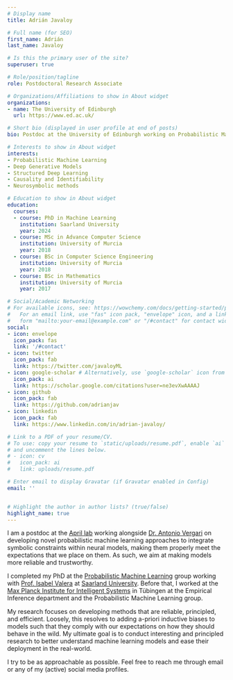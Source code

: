 ```yaml
---
# Display name
title: Adrián Javaloy

# Full name (for SEO)
first_name: Adrián
last_name: Javaloy

# Is this the primary user of the site?
superuser: true

# Role/position/tagline
role: Postdoctoral Research Associate

# Organizations/Affiliations to show in About widget
organizations:
- name: The University of Edinburgh
  url: https://www.ed.ac.uk/

# Short bio (displayed in user profile at end of posts)
bio: Postdoc at the University of Edinburgh working on Probabilistic Machine Learning.

# Interests to show in About widget
interests:
- Probabilistic Machine Learning
- Deep Generative Models
- Structured Deep Learning
- Causality and Identifiability
- Neurosymbolic methods

# Education to show in About widget
education:
  courses:
  - course: PhD in Machine Learning
    institution: Saarland University
    year: 2024
  - course: MSc in Advance Computer Science
    institution: University of Murcia
    year: 2018
  - course: BSc in Computer Science Engineering
    institution: University of Murcia
    year: 2018
  - course: BSc in Mathematics
    institution: University of Murcia
    year: 2017

# Social/Academic Networking
# For available icons, see: https://wowchemy.com/docs/getting-started/page-builder/#icons
#   For an email link, use "fas" icon pack, "envelope" icon, and a link in the
#   form "mailto:your-email@example.com" or "/#contact" for contact widget.
social:
- icon: envelope
  icon_pack: fas
  link: '/#contact'
- icon: twitter
  icon_pack: fab
  link: https://twitter.com/javaloyML
- icon: google-scholar # Alternatively, use `google-scholar` icon from `ai` icon pack
  icon_pack: ai
  link: https://scholar.google.com/citations?user=ne3evXwAAAAJ
- icon: github
  icon_pack: fab
  link: https://github.com/adrianjav
- icon: linkedin
  icon_pack: fab
  link: https://www.linkedin.com/in/adrian-javaloy/

# Link to a PDF of your resume/CV.
# To use: copy your resume to `static/uploads/resume.pdf`, enable `ai` icons in `params.yaml`,
# and uncomment the lines below.
# - icon: cv
#   icon_pack: ai
#   link: uploads/resume.pdf

# Enter email to display Gravatar (if Gravatar enabled in Config)
email: ''


# Highlight the author in author lists? (true/false)
highlight_name: true
---
```


I am a postdoc at the [April lab](https://april-tools.github.io/) working alongside [Dr. Antonio Vergari](http://nolovedeeplearning.com/) on developing novel probabilistic machine learning approaches to integrate symbolic constraints within neural models, making them properly meet the expectations that we place on them. As such, we aim at making models more reliable and trustworthy.

I completed my PhD at the [Probabilistic Machine Learning](https://machinelearning.uni-saarland.de/) group working with [Prof. Isabel Valera](https://ivaleram.github.io/) at [Saarland University](https://saarland-informatics-campus.de/en/).
Before that, I worked at the [Max Planck Institute for Intelligent Systems](https://is.mpg.de/) in Tübingen at the Empirical Inference department and the Probabilistic Machine Learning group.

My research focuses on developing methods that are reliable, principled, and efficient. 
Loosely, this resolves to adding a-priori inductive biases to models such that they comply with our expectations on how they should behave in the wild. 
My ultimate goal is to conduct interesting and principled research to better understand machine learning models and ease their deployment in the real-world. 

I try to be as approachable as possible. Feel free to reach me through email or any of my (active) social media profiles.

<!-- {{< icon name="download" pack="fas" >}} Download my {{< staticref "uploads/demo_resume.pdf" "newtab" >}}resumé{{< /staticref >}}. -->
